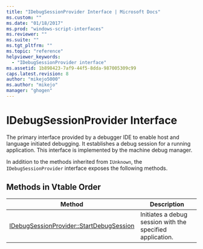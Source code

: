 ```yaml
---
title: "IDebugSessionProvider Interface | Microsoft Docs"
ms.custom: ""
ms.date: "01/18/2017"
ms.prod: "windows-script-interfaces"
ms.reviewer: ""
ms.suite: ""
ms.tgt_pltfrm: ""
ms.topic: "reference"
helpviewer_keywords: 
  - "IDebugSessionProvider interface"
ms.assetid: 1b898423-7af9-44f5-8dda-987005309c99
caps.latest.revision: 8
author: "mikejo5000"
ms.author: "mikejo"
manager: "ghogen"
---
```

# IDebugSessionProvider Interface
The primary interface provided by a debugger IDE to enable host and language initiated debugging. It establishes a debug session for a running application. This interface is implemented by the machine debug manager.  
  
 In addition to the methods inherited from `IUnknown`, the `IDebugSessionProvider` interface exposes the following methods.  
  
## Methods in Vtable Order  
  
|Method|Description|  
|------------|-----------------|  
|[IDebugSessionProvider::StartDebugSession](../../winscript/reference/idebugsessionprovider-startdebugsession.md)|Initiates a debug session with the specified application.|